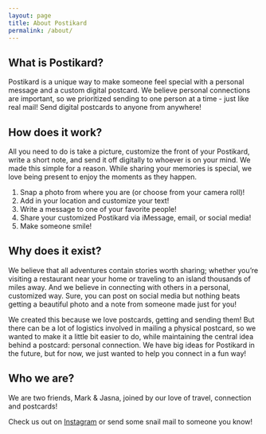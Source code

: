 ```yaml
---
layout: page
title: About Postikard
permalink: /about/
---
```


## What is Postikard?
Postikard is a unique way to make someone feel special with a personal message and a custom digital postcard. We believe personal connections are important, so we prioritized sending to one person at a time - just like real mail!
Send digital postcards to anyone from anywhere!

## How does it work?
All you need to do is take a picture, customize the front of your Postikard, write a short note, and send it off digitally to whoever is on your mind. We made this simple for a reason. While sharing your memories is special, we love being present to enjoy the moments as they happen.

  1. Snap a photo from where you are (or choose from your camera roll)!
  2. Add in your location and customize your text!
  3. Write a message to one of your favorite people!
  4. Share your customized Postikard via iMessage, email, or social media!
  5. Make someone smile!

## Why does it exist?
We believe that all adventures contain stories worth sharing; whether you’re visiting a restaurant near your home or traveling to an island thousands of miles away. And we believe in connecting with others in a personal, customized way. Sure, you can post on social media but nothing beats getting a beautiful photo and a note from someone made just for you!

We created this because we love postcards, getting and sending them! But there can be a lot of logistics involved in mailing a physical postcard, so we wanted to make it a little bit easier to do, while maintaining the central idea behind a postcard: personal connection.
We have big ideas for Postikard in the future, but for now, we just wanted to help you connect in a fun way!

## Who we are?
We are two friends, Mark & Jasna, joined by our love of travel, connection and postcards!

Check us out on [Instagram](https://www.instagram.com/postikard_app) or send some snail mail to someone you know!
